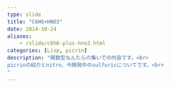 ```yaml
---
type: slide
title: "C6H6+HNO3"
date: 2014-10-24
aliases:
    - /slide/c6h6-plus-hno3.html
categories: [Lisp, picrin]
description: "関数型なんたらの集いでの内容です。<br>
picrinの紹介とnitro、今開発中のsulfuricについてです。<br>
"
---
```

<section data-markdown
    data-separator="\n\n"
    data-vertical="\n\n"
    data-notes="^Note:">
<script type="text/template">
# $\mathbf{C_6H_6+HNO_3}$
------------------------
関数型なんたらの集い <2014-10-25>  
κeen(@blackenedgold)

# picrinについて
---------------
![ピクリン酸の構造式](/images/picrin/picrin-structure.png)  
化学式 $\mathbf{C_6H_3N_3O_7}$、示性式 $\mathbf{C_6H_2(OH)(NO_2)_3}$ で表される芳香族のニトロ化合物。  
一般にはフェノールのニトロ化によって得られる。

Note:
ニトロ化に硫酸を使うことを触れる。

![picrinのロゴ](/images/picrin/picrin-logo-fin01-02.png)  

# About Me
----------

 + κeen
 + 東大数学科の4年生
 + ソーシャルアカウントは上のアイコン達から。
 + Lisp, Ruby, ML, Shell Scriptあたりを書きます
 + [picrin](https://github.com/picrin-scheme/picrin)のコミッタです


# picrinについて
----------------

* github: picrin-scheme/picrin
* R7RS-small scheme 処理系
* 速い、軽い、高機能を目指す
* 組み込み向けを意識
* 1年くらい開発
* κeenがコミットし始めてから半年弱


# picrinの プロジェクト構成
---------------------------
コア(benz)はC、ビルドツールはCMake。

```
├── contrib (nitros)
   .......
├── docs
├── etc
├── extlib
│   └── benz
├── piclib
   ....
└── src
```

Note:
contribとextlib/benzを強調。
srcはほぼ空であることにも触れる。

# nitrosの紹介
---------------

* schemeやCで書かれている
* picrinのコンパイル時に一緒にlibpicrinに入る
* picrinと共にCMakeで管理されている

Note:
schemeファイルもlibpicrinにCの文字列として入ってることに触れる。
バイトコンパイルプロジェクトにも触れる。
nitrosも一緒にコンパイルされることを強調する。


# nitroの紹介
---------------
## [R7RS](https://github.com/picrin-scheme/picrin/tree/master/contrib/05.r7rs/scheme)

* picrinではr7rsもただのライブラリ
* 組み込みのときに必要なければ外せばよい

Note:
リンクを辿る必要はない。
スライドは下に続く。


# nitroの紹介
---------------
## [partcont](https://github.com/picrin-scheme/picrin/blob/master/contrib/10.partcont/piclib/partcont.scm)

* ただの限定継続ライブラリ
* ねこはるさんが詳しく話すと思うのでそちらに譲ります

Note:
リンクを辿ってソースを見せる。

# nitroの紹介
---------------
## [for](https://github.com/picrin-scheme/picrin/blob/master/contrib/20.for/piclib/for.scm)

* 非決定性計算ライブラリ
* またの名をListモナド

Note:
リンクを辿ってソースを見せる。

# nitroの紹介
---------------
## [regexp](https://github.com/picrin-scheme/picrin/blob/master/contrib/10.regexp/src/regexp.c)

* Unixのregexライブラリのバインディング
* Cで書かれている

Note:
リンクを辿ってソースを見せる。
詳細に説明する。

 + `regexp_t`型
 + dtor
 + GCに乗ることは強調


# nitroの依存関係の話
---------------------

* nitro同士に依存関係がある
* forはpartcontに依存する
* REPLはeditlineに依存する
* etc...


# picrinの依存関係解決法
-----------------------

[picrin/contrib](https://github.com/picrin-scheme/picrin/tree/master/contrib)

Note:

* リンクを辿る
* ディレクトリ名が数字で始まることを説明
* 03まできてそろそろ限界であることを説明


どう見ても<span style="font-size:150%">手動(ディレクトリ名)ソート</span>ですね。  
本当にありがとうございました。


* さすがにどうにかしたい
* 依存関係解決ツールが欲しい
* なんかmrubyのmrbgemとかみたいにしたら楽しいんじゃね？
* 個々のnitroを別プロジェクトにも出来る!


# sulfuricプロジェクト

# sulfuricプロジェクト
---------------------

* sulfuric acid = 硫酸
* nitro定義、依存解決、ビルドコンフィグ etc...
* 最終的にはCMakeと連携
* 定義ファイルはschemeで書きたい

Note:
個人案なことに触れる。
chikenのeggsやRacketのPlanetにも触れる。


# sulfuricプロジェクト
---------------------

* あれ？R7RSってnitroじゃね？
* そもそもschemeをビルドするためにschemeを書く…？
* てかCMakeとの連携どうするよ

Note:
進捗はまだinitial commitすら出来てない。
書いてる内に大きくなっていったことも説明。
最初は他のschemeでビルドする案やフェノールでビルドする案も話す。
solutionディレクトリに入れたいよねーも話す。
フェノールの合成にベンゼンスルホン酸が使われる


# picrinにコミットしよう
-----------------------

* picrinはまだ若い
  + ちょろっと覗くだけでコミット出来るところが見付かる
* 開発者全員日本人


# コミットはとっても簡単
------------

1. [issue](https://github.com/picrin-scheme/picrin/issues)を覗く
2. 簡単そうなのをサクっと実装
3. PR

Note:
イシューの中から

  + \#224 feature request: data structures
  + \#210 Add MQTT support

を見せる


# Q. なぜpicrin?
------------

# A. picrinの独自拡張
-----------------

* [ドキュメント](http://picrin.readthedocs.org/en/latest/)に色々書いてある
* C拡張の書き方も書いてある

Note:
arrayとdictionaryに触れる。
マクロに触れる
C APIの項目があることにも触れる。


# picrinのマクロ
----------------

* `syntax-rules` (R7RS)
* `sc-macro-transformer`
* `rsc-macro-transformer`
* `ir-macro-transformer`
* `er-macro-transformer`
* `define-macro` (Common Lisp)

参考: [様々な Hygienic Macro - 月の塵](http://d.hatena.ne.jp/leque/20080528/p1)


# picrinにコミットしよう
-----------------------

* issueに上がってなくても大歓迎
* Schemeの練習に
* 「便利なライブラリ書いたけどどこ置いたら良いの」



# picrinにコミットしよう


<span style="font-size:600%">以上</span>  
何か質問あればどうぞ
</script>
</section>
